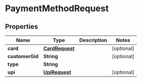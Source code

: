

# PaymentMethodRequest

## Properties

Name | Type | Description | Notes
------------ | ------------- | ------------- | -------------
**card** | [**CardRequest**](CardRequest.md) |  |  [optional]
**customerGid** | **String** |  |  [optional]
**type** | **String** |  | 
**upi** | [**UpiRequest**](UpiRequest.md) |  |  [optional]




